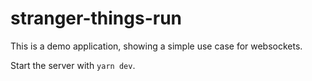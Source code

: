 # stranger-things-run

This is a demo application, showing a simple use case for websockets.

Start the server with `yarn dev`.
